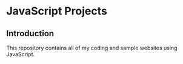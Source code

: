 # JavaScript Projects
## Introduction
This repository contains all of my coding and sample websites using JavaScript.
